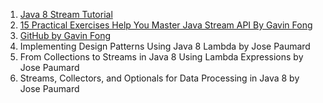 
1. [Java 8 Stream Tutorial](https://winterbe.com/posts/2014/07/31/java8-stream-tutorial-examples/)
1. [15 Practical Exercises Help You Master Java Stream API By Gavin Fong](https://blog.devgenius.io/15-practical-exercises-help-you-master-java-stream-api-3f9c86b1cf82)
1. [GitHub by Gavin Fong](https://github.com/gavinklfong/stream-api-exercises)
1. Implementing Design Patterns Using Java 8 Lambda by Jose Paumard
1. From Collections to Streams in Java 8 Using Lambda Expressions by Jose Paumard
1. Streams, Collectors, and Optionals for Data Processing in Java 8 by Jose Paumard